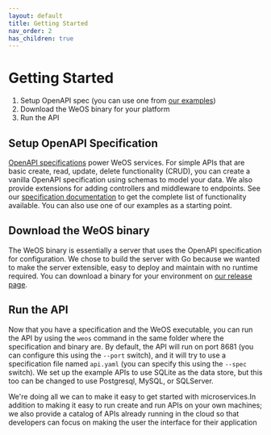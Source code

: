 ```yaml
---
layout: default
title: Getting Started
nav_order: 2
has_children: true
---
```

# Getting Started

1. Setup OpenAPI spec (you can use one from [our examples](https://wepala.github.io/weos/examples))
2. Download the WeOS binary for your platform
3. Run the API

## Setup OpenAPI Specification
[OpenAPI specifications](https://openapis.org) power WeOS services. For simple APIs that are basic create, read, update, delete functionality
(CRUD), you can create a vanilla OpenAPI specification using schemas to model your data. We also provide extensions
for adding controllers and middleware to endpoints. See our [specification documentation](./specification.md) to get the complete list of
functionality available. You can also use one of our examples as a starting point.

## Download the WeOS binary
The WeOS binary is essentially a server that uses the OpenAPI specification for configuration. We chose to build the
server with Go because we wanted to make the server extensible, easy to deploy and maintain with no runtime required.
You can download a binary for your environment on [our release page](https://github.com/wepala/weos/releases).

## Run the API
Now that you have a specification and the WeOS executable, you can run the API by using the `weos` command in the same
folder where the specification and binary are. By default, the API will run on port 8681 (you can configure this using
the `--port` switch), and it will try to use a specification file named `api.yaml` (you can specify this using the
`--spec` switch). We set up the example APIs to use SQLite as the data store, but this too can be changed to use
Postgresql, MySQL, or SQLServer.

We're doing all we can to make it easy to get started with microservices.In addition to making it easy to run create and
run APIs on your own machines; we also provide a catalog of APIs already running in the cloud so that developers can
focus on making the user the interface for their application